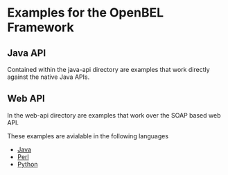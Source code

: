 Examples for the OpenBEL Framework
==========================

## Java API
Contained within the java-api directory are examples that work directly against the native Java APIs.


## Web API
  In the web-api directory are examples that work over the SOAP based web API.

These examples are avialable in the following languages
* [Java](github.com/OpenBEL/openbel-framework-examples/tree/master/web-api/java)
* [Perl](https://github.com/OpenBEL/openbel-framework-examples/tree/master/web-api/perl)
* [Python](https://github.com/OpenBEL/openbel-framework-examples/tree/master/web-api/python)
